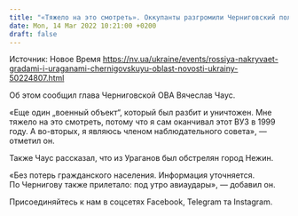 ```yaml
---
title: "«Тяжело на это смотреть». Оккупанты разгромили Черниговский политехнический университет и накрыли Ураганами Нежин"
date: Mon, 14 Mar 2022 10:21:00 +0200
draft: false
---
```

Источник: Новое Время https://nv.ua/ukraine/events/rossiya-nakryvaet-gradami-i-uraganami-chernigovskuyu-oblast-novosti-ukrainy-50224807.html


Об этом сообщил глава Черниговской ОВА Вячеслав Чаус.

«Еще один „военный объект“, который был разбит и уничтожен. Мне тяжело на это смотреть, потому что я сам оканчивал этот ВУЗ в 1999 году. А во-вторых, я являюсь членом наблюдательного совета», — отметил он.

Также Чаус рассказал, что из Ураганов был обстрелян город Нежин.

«Без потерь гражданского населения. Информация уточняется. По Чернигову также прилетало: под утро авиаудары», — добавил он.

Присоединяйтесь к нам в соцсетях Facebook, Telegram та Instagram.
